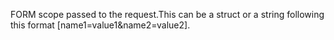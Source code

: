 FORM scope passed to the request.This can be a struct or a string following this format [name1=value1&name2=value2].